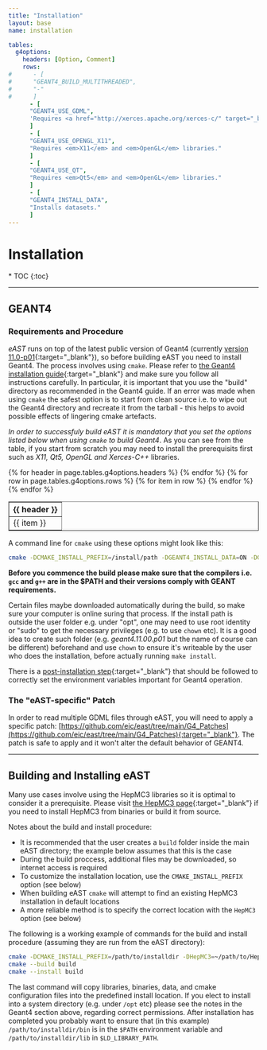 ```yaml
---
title: "Installation"
layout: base
name: installation

tables:
  g4options:
    headers: [Option, Comment]
    rows:
#      - [
#      "GEANT4_BUILD_MULTITHREADED",
#      "-"
#      ]
      - [
      "GEANT4_USE_GDML",
      'Requires <a href="http://xerces.apache.org/xerces-c/" target="_blank"><em>Xerces-C++</em></a> parser.'
      ]
      - [
      "GEANT4_USE_OPENGL_X11",
      "Requires <em>X11</em> and <em>OpenGL</em> libraries."
      ]
      - [
      "GEANT4_USE_QT",
      "Requires <em>Qt5</em> and <em>OpenGL</em> libraries."
      ]
      - [
      "GEANT4_INSTALL_DATA",
      "Installs datasets."
      ]      
---        
```

<h1>Installation</h1>
* TOC
{:toc}

---

## GEANT4

### Requirements and Procedure

*eAST* runs on top of the latest public version of Geant4 (currently [version 11.0-p01](https://geant4.web.cern.ch/support/download){:target="_blank"}), so before building eAST you need to install Geant4. The process involves using `cmake`.
Please refer to [the Geant4 installation guide](https://geant4-userdoc.web.cern.ch/UsersGuides/InstallationGuide/html/index.html){:target="_blank"} and make sure you follow all instructions carefully. In particular, it is
important that you use the "build" directory as recommended in the Geant4 guide. If an error was made when
using `cmake` the safest option is to start from clean source i.e. to wipe out the Geant4 directory and
recreate it from the tarball - this helps to avoid possible effects of lingering cmake artefacts.

*In order to successfuly build eAST it is mandatory that you set the options listed below when using `cmake` to build Geant4*. As you can see from the table, if you start from scratch you may need to install
the prerequisits first such as <em>X11, Qt5, OpenGL and Xerces-C++</em> libraries.

<table border="1" width="60%">
<tr>
{% for header in page.tables.g4options.headers %}
<th>{{ header }}</th>
{% endfor %}
</tr>
{% for row in page.tables.g4options.rows %}
<tr>
{% for item in row %}
<td>
{{ item }}
</td>
{% endfor %}
</tr>
{% endfor %}
</table>

<p/>

A command line for ```cmake``` using these options might look like this:
```bash
cmake -DCMAKE_INSTALL_PREFIX=/install/path -DGEANT4_INSTALL_DATA=ON -DGEANT4_USE_OPENGL_X11=ON -DGEANT4_USE_GDML=ON -DGEANT4_USE_QT=ON /path/to/geant/directory
```
**Before you commence the build please make sure that the compilers i.e. `gcc` and `g++` are in the $PATH
and their versions comply with GEANT requirements.**

Certain files maybe downloaded automatically during the build, so make sure your computer is online
suring that process.
If the install path is outside the user folder e.g. under "opt", one may need to use root identity or "sudo" to get the necessary privileges (e.g. to use `chown` etc).
It is a good idea to create such folder (e.g. *geant4.11.00.p01* but the name of course can be different) beforehand and use `chown` to ensure
it's writeable by the user who does the installation, before actually running `make install`.

There is a [post-installation step](https://geant4-userdoc.web.cern.ch/UsersGuides/InstallationGuide/html/postinstall.html){:target="_blank"} that should be followed to correctly set the environment variables
important for Geant4 operation.

### The "eAST-specific" Patch

In order to read multiple GDML files through eAST, you will need to apply a specific patch: [https://github.com/eic/east/tree/main/G4_Patches](https://github.com/eic/east/tree/main/G4_Patches){:target="_blank"}.
The patch is safe to apply and it won't alter the default behavior of GEANT4.

---

## Building and Installing eAST

Many use cases involve using the HepMC3 libraries so it is optimal
to consider it a prerequisite. Please visit
[the HepMC3 page](https://gitlab.cern.ch/hepmc/HepMC3/-/tree/master/){:target="_blank"}
if you need to install HepMC3 from binaries or build it from source.


Notes about the build and install procedure:
* It is recommended that the user creates a `build` folder inside the main eAST directory; the example below assumes that this is the case
* During the build proccess, additional files may be downloaded, so internet access is required
* To customize the installation location, use the `CMAKE_INSTALL_PREFIX` option (see below)
* When building eAST `cmake` will attempt to find an existing HepMC3 installation in default locations
* A more reliable method is to specify the correct location with the `HepMC3` option (see below)

The following is a working example of commands for the build and install
procedure (assuming they are run from the eAST directory):

```bash
cmake -DCMAKE_INSTALL_PREFIX=/path/to/installdir -DHepMC3=~/path/to/HepMC3dir/ -S . -B build
cmake --build build
cmake --install build
```

The last command will copy libraries, binaries, data, and cmake configuration files into the
predefined install location.
If you elect to install into a system directory (e.g. under `/opt` etc) please see the notes
in the Geant4 section above, regarding correct permissions.
After installation has completed you probably want to ensure that (in this example) `/path/to/installdir/bin`
is in the `$PATH` environment variable and `/path/to/installdir/lib` in `$LD_LIBRARY_PATH`.
